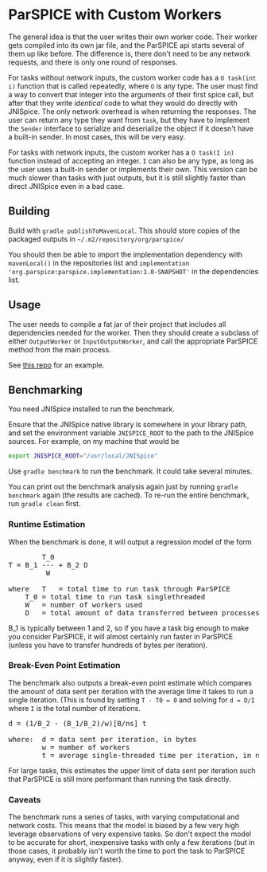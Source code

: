 # ParSPICE with Custom Workers

The general idea is that the user writes their own worker code. Their worker
gets compiled into its own jar file, and the ParSPICE api starts several of them
up like before. The difference is, there don't need to be any network requests,
and there is only one round of responses.

For tasks without network inputs, the custom worker code has a `O task(int i)` function
that is called repeatedly, where `O` is any type. The user must find a way to convert that
integer into the arguments of their first
spice call, but after that they write *identical* code to what they would do directly
with JNISpice. The only network overhead is when returning the responses. The user can return
any type they want from `task`, but they have to implement the `Sender`
interface to serialize and deserialize the object if it doesn't have a built-in sender. In
most cases, this will be very easy.

For tasks with network inputs, the custom worker has a `O task(I in)` function instead of
accepting an integer. `I` can also be any type, as long as the user uses a built-in sender
or implements their own. This version can be much slower than tasks with just outputs, but
it is still slightly faster than direct JNISpice even in a bad case.

## Building

Build with `gradle publishToMavenLocal`. This should store copies of the packaged outputs in
`~/.m2/repository/org/parspice/`

You should then be able to import the implementation dependency with `mavenLocal()` in the
repositories list and `implementation 'org.parspice:parspice.implementation:1.0-SNAPSHOT'` in
the dependencies list.

## Usage

The user needs to compile a fat jar of their project that includes all dependencies needed for the
worker. Then they should create a subclass of either `OutputWorker` or `InputOutputWorker`,
and call the appropriate ParSPICE method from the main process.

See [this repo](https://github.com/JoelCourtney/parspice-playground) for an example.

## Benchmarking

You need JNISpice installed to run the benchmark.

Ensure that the JNISpice native library is somewhere in your library path, and set the environment variable
`JNISPICE_ROOT` to the path to the JNISpice sources. For example, on my machine that would be

```bash
export JNISPICE_ROOT="/usr/local/JNISpice"
```

Use `gradle benchmark` to run the benchmark. It could take several minutes.

You can print out the benchmark analysis again just by running `gradle benchmark` again (the results are cached). To re-run the entire
benchmark, run `gradle clean` first.

### Runtime Estimation

When the benchmark is done, it will output a regression model of the form

<pre>
        T_0
T = B_1 --- + B_2 D
         W

where	T   = total time to run task through ParSPICE
	T_0 = total time to run task singlethreaded
	W   = number of workers used
	D   = total amount of data transferred between processes, in MB
</pre>

B_1 is typically between 1 and 2, so if you have a task big enough to make you consider ParSPICE,
it will almost certainly run faster in ParSPICE (unless you have to transfer hundreds of bytes per iteration).

### Break-Even Point Estimation

The benchmark also outputs a break-even point estimate which compares the amount of data sent per iteration with the
average time it takes to run a single iteration. (This is found by setting `T - T0 = 0` and solving for `d = D/I`
where `I` is the total number of iterations.

<pre>
d = (1/B_2 - (B_1/B_2)/w)[B/ns] t

where:  d = data sent per iteration, in bytes
        w = number of workers
        t = average single-threaded time per iteration, in ns
</pre>

For large tasks, this estimates the upper limit of data sent per iteration such that ParSPICE is still more performant
than running the task directly.

### Caveats

The benchmark runs a series of tasks, with varying computational and network costs. This means that the model
is biased by a few very high leverage observations of very expensive tasks. So don't expect the model to be accurate
for short, inexpensive tasks with only a few iterations (but in those cases, it probably isn't worth the time to port the task to
ParSPICE anyway, even if it is slightly faster).
